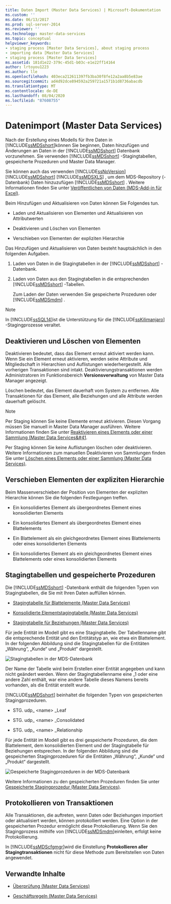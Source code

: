 ```yaml
---
title: Daten Import (Master Data Services) | Microsoft-Dokumentation
ms.custom: ''
ms.date: 06/13/2017
ms.prod: sql-server-2014
ms.reviewer: ''
ms.technology: master-data-services
ms.topic: conceptual
helpviewer_keywords:
- staging process [Master Data Services], about staging process
- importing data [Master Data Services]
- staging process [Master Data Services]
ms.assetid: 181d1e22-379c-45d1-b03c-e1e22ff14164
author: lrtoyou1223
ms.author: lle
ms.openlocfilehash: 403eca212611397fb3ba30f8fe12a2aa8b5e83ae
ms.sourcegitcommit: ad4d92dce894592a259721a1571b1d8736abacdb
ms.translationtype: MT
ms.contentlocale: de-DE
ms.lasthandoff: 08/04/2020
ms.locfileid: "87608755"
---
```

# <a name="data-import-master-data-services"></a>Datenimport (Master Data Services)
  Nach der Erstellung eines Modells für Ihre Daten in [!INCLUDE[ssMDSshort](../includes/ssmdsshort-md.md)]können Sie beginnen, Daten hinzufügen und Änderungen an Daten in der [!INCLUDE[ssMDSshort](../includes/ssmdsshort-md.md)] Datenbank vorzunehmen.   Sie verwenden [!INCLUDE[ssMDSshort](../includes/ssmdsshort-md.md)] -Stagingtabellen, gespeicherte Prozeduren und Master Data Manager.

 Sie können auch das verwenden [!INCLUDE[ssNoVersion](../includes/ssnoversion-md.md)] [!INCLUDE[ssMDSshort](../includes/ssmdsshort-md.md)] [!INCLUDE[ssMDSXLS](../includes/ssmdsxls-md.md)] , um dem MDS-Repository (-Datenbank) Daten hinzuzufügen [!INCLUDE[ssMDSshort](../includes/ssmdsshort-md.md)] . Weitere Informationen finden Sie unter [Veröffentlichen von Daten &#40;MDS-Add-in für Excel&#41;](microsoft-excel-add-in/overview-importing-data-from-excel-mds-add-in-for-excel.md).

 Beim Hinzufügen und Aktualisieren von Daten können Sie Folgendes tun.

-   Laden und Aktualisieren von Elementen und Aktualisieren von Attributwerten

-   Deaktivieren und Löschen von Elementen

-   Verschieben von Elementen der expliziten Hierarchie

 Das Hinzufügen und Aktualisieren von Daten besteht hauptsächlich in den folgenden Aufgaben.

1.  Laden von Daten in die Stagingtabellen in der [!INCLUDE[ssMDSshort](../includes/ssmdsshort-md.md)] -Datenbank.

2.  Laden von Daten aus den Stagingtabellen in die entsprechenden [!INCLUDE[ssMDSshort](../includes/ssmdsshort-md.md)] -Tabellen.

     Zum Laden der Daten verwenden Sie gespeicherte Prozeduren oder [!INCLUDE[ssMDSmdm](../includes/ssmdsmdm-md.md)] .

> [!NOTE]
>  In [!INCLUDE[ssSQL14](../includes/sssql14-md.md)]ist die Unterstützung für die [!INCLUDE[ssKilimanjaro](../includes/sskilimanjaro-md.md)] -Stagingprozesse veraltet.

## <a name="deactivating-and-deleting-members"></a>Deaktivieren und Löschen von Elementen
 Deaktivieren bedeutet, dass das Element erneut aktiviert werden kann. Wenn Sie ein Element erneut aktivieren, werden seine Attribute und Mitgliedschaft in Hierarchien und Auflistungen wiederhergestellt. Alle vorherigen Transaktionen sind intakt. Deaktivierungstransaktionen werden Administratoren im Funktionsbereich **Versionsverwaltung** von Master Data Manager angezeigt.

 Löschen bedeutet, das Element dauerhaft vom System zu entfernen. Alle Transaktionen für das Element, alle Beziehungen und alle Attribute werden dauerhaft gelöscht.

> [!NOTE]
>  Per Staging können Sie keine Elemente erneut aktivieren. Diesen Vorgang müssen Sie manuell in Master Data Manager ausführen. Weitere Informationen finden Sie unter [Reaktivieren eines Elements oder einer Sammlung &#40;Master Data Services&#41](reactivate-a-member-or-collection-master-data-services.md).
> 
>  Per Staging können Sie keine Auflistungen löschen oder deaktivieren. Weitere Informationen zum manuellen Deaktivieren von Sammlungen finden Sie unter [Löschen eines Elements oder einer Sammlung &#40;Master Data Services&#41;](../../2014/master-data-services/delete-a-member-or-collection-master-data-services.md).

## <a name="moving-explicit-hierarchy-members"></a>Verschieben Elementen der expliziten Hierarchie
 Beim Massenverschieben der Position von Elementen der expliziten Hierarchie können Sie die folgenden Festlegungen treffen.

-   Ein konsolidiertes Element als übergeordnetes Element eines konsolidierten Elements

-   Ein konsolidiertes Element als übergeordnetes Element eines Blattelements

-   Ein Blattelement als ein gleichgeordnetes Element eines Blattelements oder eines konsolidierten Elements

-   Ein konsolidiertes Element als ein gleichgeordnetes Element eines Blattelements oder eines konsolidierten Elements

## <a name="staging-tables-and-stored-procedures"></a>Stagingtabellen und gespeicherte Prozeduren
 Die [!INCLUDE[ssMDSshort](../includes/ssmdsshort-md.md)] -Datenbank enthält die folgenden Typen von Stagingtabellen, die Sie mit Ihren Daten auffüllen können.

-   [Stagingtabelle für Blattelemente &#40;Master Data Services&#41;](../../2014/master-data-services/leaf-member-staging-table-master-data-services.md)

-   [Konsolidierte Elementstagingtabelle &#40;Master Data Services&#41;](../../2014/master-data-services/consolidated-member-staging-table-master-data-services.md)

-   [Stagingtabelle für Beziehungen &#40;Master Data Services&#41;](../../2014/master-data-services/relationship-staging-table-master-data-services.md)

 Für jede Entität im Modell gibt es eine Stagingtabelle. Der Tabellenname gibt die entsprechende Entität und den Entitätstyp an, wie etwa ein Blattelement. In der folgenden Abbildung sind die Stagingtabellen für die Entitäten „Währung“, „Kunde“ und „Produkt“ dargestellt.

 ![Stagingtabellen in der MDS-Datenbank](../../2014/master-data-services/media/mds-stagingtables.png "Stagingtabellen in der MDS-Datenbank")

 Der Name der Tabelle wird beim Erstellen einer Entität angegeben und kann nicht geändert werden. Wenn der Stagingtabellenname eine _1 oder eine andere Zahl enthält, war eine andere Tabelle dieses Namens bereits vorhanden, als die Entität erstellt wurde.

 [!INCLUDE[ssMDSshort](../includes/ssmdsshort-md.md)] beinhaltet die folgenden Typen von gespeicherten Stagingprozeduren.

-   STG. udp_ \<name> _Leaf

-   STG. udp_ \<name> _Consolidated

-   STG. udp_ \<name> _Relationship

 Für jede Entität im Modell gibt es drei gespeicherte Prozeduren, die dem Blattelement, dem konsolidierten Element und der Stagingtabelle für Beziehungen entsprechen.  In der folgenden Abbildung sind die gespeicherten Stagingprozeduren für die Entitäten „Währung“, „Kunde“ und „Produkt“ dargestellt.

 ![Gespeicherte Stagingprozeduren in der MDS-Datenbank](../../2014/master-data-services/media/mds-stagingstoredprocedures.png "Gespeicherte Stagingprozeduren in der MDS-Datenbank")

 Weitere Informationen zu den gespeicherten Prozeduren finden Sie unter [Gespeicherte Stagingprozedur &#40;Master Data Services&#41;](../../2014/master-data-services/staging-stored-procedure-master-data-services.md).

## <a name="logging-transactions"></a>Protokollieren von Transaktionen
 Alle Transaktionen, die auftreten, wenn Daten oder Beziehungen importiert oder aktualisiert werden, können protokolliert werden. Eine Option in der gespeicherten Prozedur ermöglicht diese Protokollierung. Wenn Sie den Stagingprozess mithilfe von [!INCLUDE[ssMDSmdm](../includes/ssmdsmdm-md.md)]einleiten, erfolgt keine Protokollierung.

 In [!INCLUDE[ssMDScfgmgr](../includes/ssmdscfgmgr-md.md)]wird die Einstellung **Protokollieren aller Stagingtransaktionen** nicht für diese Methode zum Bereitstellen von Daten angewendet.

## <a name="related-content"></a>Verwandte Inhalte

-   [Überprüfung &#40;Master Data Services&#41;](../../2014/master-data-services/validation-master-data-services.md)

-   [Geschäftsregeln &#40;Master Data Services&#41;](../../2014/master-data-services/business-rules-master-data-services.md)


